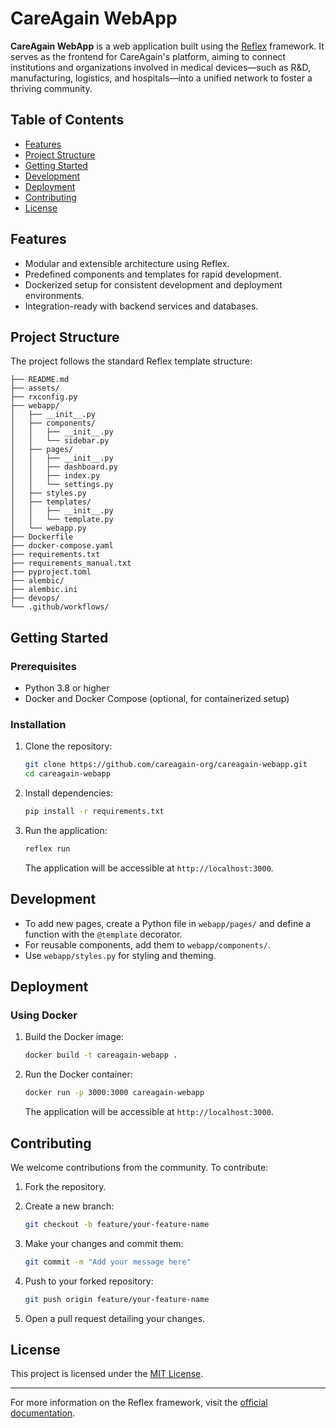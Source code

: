 # CareAgain WebApp

**CareAgain WebApp** is a web application built using the [Reflex](https://reflex.dev/) framework.
It serves as the frontend for CareAgain's platform, aiming to connect institutions and organizations involved in medical devices—such as R&D, manufacturing, logistics, and hospitals—into a unified network to foster a thriving community.

## Table of Contents

- [Features](#features)
- [Project Structure](#project-structure)
- [Getting Started](#getting-started)
- [Development](#development)
- [Deployment](#deployment)
- [Contributing](#contributing)
- [License](#license)

## Features

- Modular and extensible architecture using Reflex.
- Predefined components and templates for rapid development.
- Dockerized setup for consistent development and deployment environments.
- Integration-ready with backend services and databases.

## Project Structure

The project follows the standard Reflex template structure:

```
├── README.md
├── assets/
├── rxconfig.py
├── webapp/
│   ├── __init__.py
│   ├── components/
│   │   ├── __init__.py
│   │   └── sidebar.py
│   ├── pages/
│   │   ├── __init__.py
│   │   ├── dashboard.py
│   │   ├── index.py
│   │   └── settings.py
│   ├── styles.py
│   ├── templates/
│   │   ├── __init__.py
│   │   └── template.py
│   └── webapp.py
├── Dockerfile
├── docker-compose.yaml
├── requirements.txt
├── requirements_manual.txt
├── pyproject.toml
├── alembic/
├── alembic.ini
├── devops/
└── .github/workflows/
```

## Getting Started

### Prerequisites

- Python 3.8 or higher
- Docker and Docker Compose (optional, for containerized setup)

### Installation

1. Clone the repository:

   ```bash
   git clone https://github.com/careagain-org/careagain-webapp.git
   cd careagain-webapp
   ```

2. Install dependencies:

   ```bash
   pip install -r requirements.txt
   ```

3. Run the application:

   ```bash
   reflex run
   ```

   The application will be accessible at `http://localhost:3000`.

## Development

- To add new pages, create a Python file in `webapp/pages/` and define a function with the `@template` decorator.
- For reusable components, add them to `webapp/components/`.
- Use `webapp/styles.py` for styling and theming.

## Deployment

### Using Docker

1. Build the Docker image:

   ```bash
   docker build -t careagain-webapp .
   ```

2. Run the Docker container:

   ```bash
   docker run -p 3000:3000 careagain-webapp
   ```

   The application will be accessible at `http://localhost:3000`.

## Contributing

We welcome contributions from the community. To contribute:

1. Fork the repository.
2. Create a new branch:

   ```bash
   git checkout -b feature/your-feature-name
   ```

3. Make your changes and commit them:

   ```bash
   git commit -m "Add your message here"
   ```

4. Push to your forked repository:

   ```bash
   git push origin feature/your-feature-name
   ```

5. Open a pull request detailing your changes.

## License

This project is licensed under the [MIT License](LICENSE).

---

For more information on the Reflex framework, visit the [official documentation](https://reflex.dev/docs).
